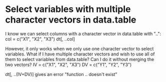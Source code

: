 
# Select variables with multiple character vectors in data.table

I know we can select columns with a character vector in data.table with "..":
col = c("X1", "X2", "X3")
dt[, ..col]

However, it only works when we only use one character vector to select variables. What if I have multiple character vectors and wish to use all of them to select variables from data.table? Can I do it without merging the two vectors?
IV = c("X1", "X2", "X3")
DV = c("Y1", "Y2", "Y3")

dt[, ..(IV+DV)] gives an error "function .. doesn't exist"

        